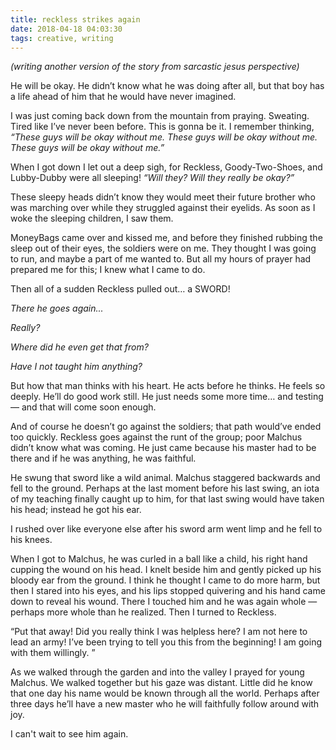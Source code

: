```yaml
---
title: reckless strikes again
date: 2018-04-18 04:03:30
tags: creative, writing
---
```

_(writing another version of the story from sarcastic jesus perspective)_

He will be okay. He didn’t know what he was doing after all, but that boy has a life ahead of him that he would have never imagined.

I was just coming back down from the mountain from praying. Sweating. Tired like I’ve never been before. This is gonna be it. I remember thinking, _“These guys will be okay without me. These guys will be okay without me. These guys will be okay without me.”_

When I got down I let out a deep sigh, for Reckless, Goody-Two-Shoes, and Lubby-Dubby were all sleeping! _“Will they? Will they really be okay?”_

These sleepy heads didn’t know they would meet their future brother who was marching over while they struggled against their eyelids. As soon as I woke the sleeping children, I saw them.

MoneyBags came over and kissed me, and before they finished rubbing the sleep out of their eyes, the soldiers were on me. They thought I was going to run, and maybe a part of me wanted to. But all my hours of prayer had prepared me for this; I knew what I came to do. 

Then all of a sudden Reckless pulled out… a SWORD! 

_There he goes again..._

_Really?_

_Where did he even get that from?_

_Have I not taught him anything?_

But how that man thinks with his heart. He acts before he thinks. He feels so deeply. He’ll do good work still. He just needs some more time… and testing — and that will come soon enough.

And of course he doesn’t go against the soldiers; that path would’ve ended too quickly. Reckless goes against the runt of the group; poor Malchus didn’t know what was coming. He just came because his master had to be there and if he was anything, he was faithful.

He swung that sword like a wild animal. Malchus staggered backwards and fell to the ground. Perhaps at the last moment before his last swing, an iota of my teaching finally caught up to him, for that last swing would have taken his head; instead he got his ear. 

I rushed over like everyone else after his sword arm went limp and he fell to his knees.

When I got to Malchus, he was curled in a ball like a child, his right hand cupping the wound on his head. I knelt beside him and gently picked up his bloody ear from the ground. I think he thought I came to do more harm, but then I stared into his eyes, and his lips stopped quivering and his hand came down to reveal his wound. There I touched him and he was again whole — perhaps more whole than he realized. Then I turned to Reckless.

“Put that away! Did you really think I was helpless here? I am not here to lead an army! I’ve been trying to tell you this from the beginning! I am going with them willingly. ”

As we walked through the garden and into the valley I prayed for young Malchus. We walked together but his gaze was distant. Little did he know that one day his name would be known through all the world. Perhaps after three days he’ll have a new master who he will faithfully follow around with joy. 

I can't wait to see him again. 
